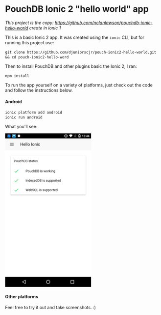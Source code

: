 PouchDB Ionic 2 "hello world" app
======

*This project is the copy: https://github.com/nolanlawson/pouchdb-ionic-hello-world create in ionic 1*

This is a basic Ionic 2 app. It was created using the `ionic` CLI, but for running this project use:

	git clone https://github.com/djuniorscjr/pouch-ionic2-hello-world.git && cd pouch-ionic2-hello-word

Then to install PouchDB and other plugins basic the Ionic 2, I ran:

    npm install
    

To run the app yourself on a variety of platforms, just check out the code and follow the instructions below.    
#### Android

    ionic platform add android
    ionic run android
    
What you'll see:

<a href="./screenshots/android.png"><img src="./screenshots/android.png" height=500/></a>

#### Other platforms

Feel free to try it out and take screenshots. :)
